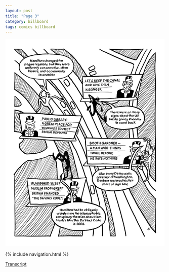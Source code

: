```yaml
---
layout: post
title: "Page 3"
category: billboard
tags: comics billboard
---
```


![Cover](/assets/billboardzine/3.png)

{% include navigation.html %}

[Transcript](/billboard/2021/10/13/billboardtranscript)